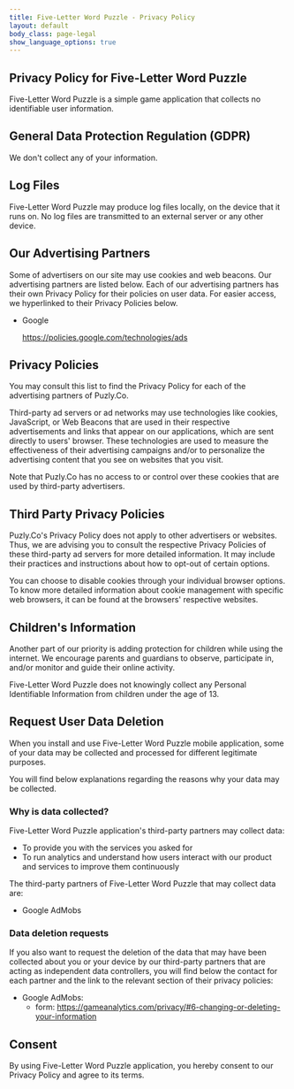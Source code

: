 ```yaml
---
title: Five-Letter Word Puzzle - Privacy Policy
layout: default
body_class: page-legal
show_language_options: true
---
```



<section class="section section-legal">

<h1>Privacy Policy for Five-Letter Word Puzzle</h1>

<p>Five-Letter Word Puzzle is a simple game application that collects no identifiable user information.</p>


<h2>General Data Protection Regulation (GDPR)</h2>
<p>We don't collect any of your information.</p>


<h2>Log Files</h2>

<p>Five-Letter Word Puzzle may produce log files locally, on the device that it runs on.  No log files are transmitted to an external server or any other device.</p>


<h2>Our Advertising Partners</h2>

<p>Some of advertisers on our site may use cookies and web beacons. Our advertising partners are listed below. Each of our advertising partners
    has their own Privacy Policy for their policies on user data. For easier access, we hyperlinked to their Privacy Policies below.</p>

<ul>
    <li>
        <p>Google</p>
        <p><a href="https://policies.google.com/technologies/ads">https://policies.google.com/technologies/ads</a></p>
    </li>
</ul>


<h2>Privacy Policies</h2>

<P>You may consult this list to find the Privacy Policy for each of the advertising partners of Puzly.Co.</p>

<p>Third-party ad servers or ad networks may use technologies like cookies, JavaScript, or Web Beacons that are used in their respective advertisements
    and links that appear on our applications, which are sent directly to users' browser. These technologies are used to measure the effectiveness of
    their advertising campaigns and/or to personalize the advertising content that you see on websites that you visit.</p>

<p>Note that Puzly.Co has no access to or control over these cookies that are used by third-party advertisers.</p>


<h2>Third Party Privacy Policies</h2>

<p>Puzly.Co's Privacy Policy does not apply to other advertisers or websites. Thus, we are advising you to consult the respective Privacy Policies of
    these third-party ad servers for more detailed information. It may include their practices and instructions about how to opt-out of certain options.</p>

<p>You can choose to disable cookies through your individual browser options. To know more detailed information about cookie management with specific
    web browsers, it can be found at the browsers' respective websites.</p>


<h2>Children's Information</h2>

<p>Another part of our priority is adding protection for children while using the internet. We encourage parents and guardians to observe, participate in,
    and/or monitor and guide their online activity.</p>

<p>Five-Letter Word Puzzle does not knowingly collect any Personal Identifiable Information from children under the age of 13.</p>


<h2>Request User Data Deletion</h2>

<p>When you install and use Five-Letter Word Puzzle mobile application, some of your data may be collected and processed for different legitimate purposes.</p>

<p>You will find below explanations regarding the reasons why your data may be collected.</p>

<h3>Why is data collected?</h3>

<p>Five-Letter Word Puzzle application's third-party partners may collect data:</p>

<ul>
    <li>To provide you with the services you asked for</li>
    <li>To run analytics and understand how users interact with our product and services to improve them continuously</li>
</ul>

<p>The third-party partners of Five-Letter Word Puzzle that may collect data are:</p>

<ul>
    <li>Google AdMobs</li>
</ul>

<h3>Data deletion requests</h3>

<p>If you also want to request the deletion of the data that may have been collected about you or your device by our third-party partners that are acting as
    independent data controllers, you will find below the contact for each partner and the link to the relevant section of their privacy policies:</p>

<ul>
    <li>Google AdMobs:
        <ul>
            <li>form: <a href="https://myaccount.google.com/delete-services-or-account">https://gameanalytics.com/privacy/#6-changing-or-deleting-your-information</a></li>
        </ul>
    </li>
</ul>


<h2>Consent</h2>

<p>By using Five-Letter Word Puzzle application, you hereby consent to our Privacy Policy and agree to its terms.</p>

